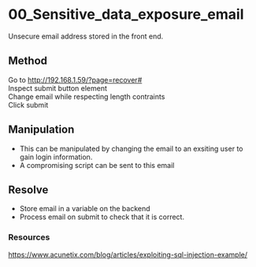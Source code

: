 # 00_Sensitive_data_exposure_email

Unsecure email address stored in the front end.  

## Method

Go to http://192.168.1.59/?page=recover#  
Inspect submit button element  
Change email while respecting length contraints  
Click submit

## Manipulation

- This can be manipulated by changing the email to an exsiting user to gain login information.
- A compromising script can be sent to this email

## Resolve

- Store email in a variable on the backend
- Process email on submit to check that it is correct.

### Resources

https://www.acunetix.com/blog/articles/exploiting-sql-injection-example/
